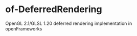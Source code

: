 of-DeferredRendering
====================

OpenGL 2.1/GLSL 1.20 deferred rendering implementation in openFrameworks
